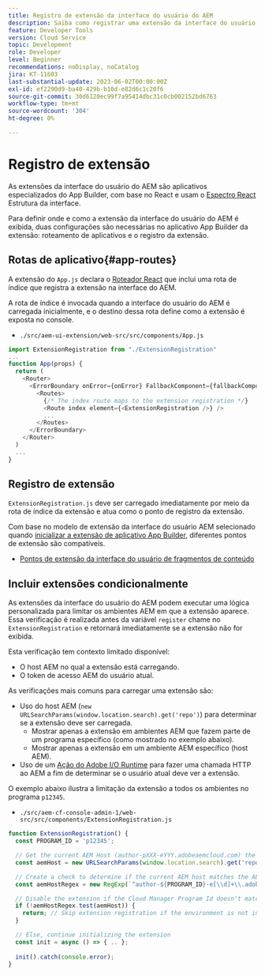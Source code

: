 ```yaml
---
title: Registro de extensão da interface do usuário do AEM
description: Saiba como registrar uma extensão da interface do usuário do AEM.
feature: Developer Tools
version: Cloud Service
topic: Development
role: Developer
level: Beginner
recommendations: noDisplay, noCatalog
jira: KT-11603
last-substantial-update: 2023-06-02T00:00:00Z
exl-id: ef2290d9-ba40-429b-b10d-e82d6c1c20f6
source-git-commit: 30d6120ec99f7a95414dbc31c0cb002152bd6763
workflow-type: tm+mt
source-wordcount: '304'
ht-degree: 0%

---
```


# Registro de extensão

As extensões da interface do usuário do AEM são aplicativos especializados do App Builder, com base no React e usam o [Espectro React](https://react-spectrum.adobe.com/react-spectrum/) Estrutura da interface.

Para definir onde e como a extensão da interface do usuário do AEM é exibida, duas configurações são necessárias no aplicativo App Builder da extensão: roteamento de aplicativos e o registro da extensão.

## Rotas de aplicativo{#app-routes}

A extensão do `App.js` declara o [Roteador React](https://reactrouter.com/en/main) que inclui uma rota de índice que registra a extensão na interface do AEM.

A rota de índice é invocada quando a interface do usuário do AEM é carregada inicialmente, e o destino dessa rota define como a extensão é exposta no console.

+ `./src/aem-ui-extension/web-src/src/components/App.js`

```javascript
import ExtensionRegistration from "./ExtensionRegistration"
...            
function App(props) {
  return (
    <Router>
      <ErrorBoundary onError={onError} FallbackComponent={fallbackComponent}>
        <Routes>
          {/* The index route maps to the extension registration */}
          <Route index element={<ExtensionRegistration />} />
          ...                                   
        </Routes>
      </ErrorBoundary>
    </Router>
  )
  ...
}
```

## Registro de extensão

`ExtensionRegistration.js` deve ser carregado imediatamente por meio da rota de índice da extensão e atua como o ponto de registro da extensão.

Com base no modelo de extensão da interface do usuário AEM selecionado quando [inicializar a extensão de aplicativo App Builder](./app-initialization.md), diferentes pontos de extensão são compatíveis.

+ [Pontos de extensão da interface do usuário de fragmentos de conteúdo](./content-fragments/overview.md#extension-points)


## Incluir extensões condicionalmente

As extensões da interface do usuário do AEM podem executar uma lógica personalizada para limitar os ambientes AEM em que a extensão aparece. Essa verificação é realizada antes da variável `register` chame no `ExtensionRegistration` e retornará imediatamente se a extensão não for exibida.

Esta verificação tem contexto limitado disponível:

+ O host AEM no qual a extensão está carregando.
+ O token de acesso AEM do usuário atual.

As verificações mais comuns para carregar uma extensão são:

+ Uso do host AEM (`new URLSearchParams(window.location.search).get('repo')`) para determinar se a extensão deve ser carregada.
   + Mostrar apenas a extensão em ambientes AEM que fazem parte de um programa específico (como mostrado no exemplo abaixo).
   + Mostrar apenas a extensão em um ambiente AEM específico (host AEM).
+ Uso de um [Ação do Adobe I/O Runtime](./runtime-action.md) para fazer uma chamada HTTP ao AEM a fim de determinar se o usuário atual deve ver a extensão.

O exemplo abaixo ilustra a limitação da extensão a todos os ambientes no programa `p12345`.

+ `./src/aem-cf-console-admin-1/web-src/src/components/ExtensionRegistration.js`

```javascript
function ExtensionRegistration() {
  const PROGRAM_ID = 'p12345';

  // Get the current AEM Host (author-pXXX-eYYY.adobeaemcloud.com) the extension is loading on
  const aemHost = new URLSearchParams(window.location.search).get('repo');

  // Create a check to determine if the current AEM host matches the AEM program that uses this extension 
  const aemHostRegex = new RegExp(`^author-${PROGRAM_ID}-e[\\d]+\\.adobeaemcloud\\.com$`)

  // Disable the extension if the Cloud Manager Program Id doesn't match the regex.
  if (!aemHostRegex.test(aemHost)) {
    return; // Skip extension registration if the environment is not in program p12345.
  }

  // Else, continue initializing the extension
  const init = async () => { .. };
  
  init().catch(console.error);
}
```
